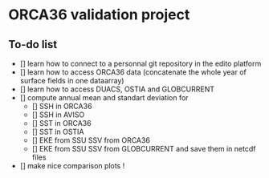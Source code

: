 # ORCA36 validation project

## To-do list

 - [] learn how to connect to a personnal git repository in the edito platform
 - [] learn how to access ORCA36 data (concatenate the whole year of surface fields in one dataarray)
 - [] learn how to access DUACS, OSTIA and GLOBCURRENT
 - [] compute annual mean and standart deviation for
   - [] SSH in ORCA36
   - [] SSH in AVISO
   - [] SST in ORCA36
   - [] SST in OSTIA
   - [] EKE from SSU SSV from ORCA36
   - [] EKE from SSU SSV from GLOBCURRENT
and save them in netcdf files
- [] make nice comparison plots !  
